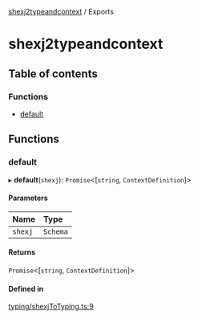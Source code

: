 [shexj2typeandcontext](README.md) / Exports

# shexj2typeandcontext

## Table of contents

### Functions

- [default](modules.md#default)

## Functions

### default

▸ **default**(`shexj`): `Promise`<[`string`, `ContextDefinition`]\>

#### Parameters

| Name | Type |
| :------ | :------ |
| `shexj` | `Schema` |

#### Returns

`Promise`<[`string`, `ContextDefinition`]\>

#### Defined in

[typing/shexjToTyping.ts:9](https://github.com/o-development/shexj2typeandcontext/blob/7f3b3c5/lib/typing/shexjToTyping.ts#L9)
